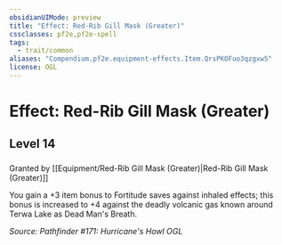 ```yaml
---
obsidianUIMode: preview
title: "Effect: Red-Rib Gill Mask (Greater)"
cssclasses: pf2e,pf2e-spell
tags:
  - trait/common
aliases: "Compendium.pf2e.equipment-effects.Item.QrsPKOFuo3qzgxw5"
license: OGL
---
```

# Effect: Red-Rib Gill Mask (Greater)
## Level 14
### 






Granted by [[Equipment/Red-Rib Gill Mask (Greater)|Red-Rib Gill Mask (Greater)]]

You gain a +3 item bonus to Fortitude saves against inhaled effects; this bonus is increased to +4 against the deadly volcanic gas known around Terwa Lake as Dead Man's Breath.

*Source: Pathfinder #171: Hurricane's Howl*
*OGL*